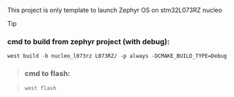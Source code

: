 This project is only template to launch Zephyr OS on stm32L073RZ nucleo

> [!TIP]
> ### cmd to build from zephyr project (with debug):
> ` west build -b nucleo_l073rz L073RZ/ -p always -DCMAKE_BUILD_TYPE=Debug `

> ### cmd to flash: 

> `west flash`

